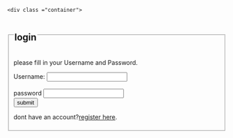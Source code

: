<!DOCTYPE html>
<html>
<head>
	<meta charset="utf-8">
	<title></title>
</head>
<body>

	<div class ="container">
<div class ="row">
<div class =" col-md-12">
<fieldset>
	<legend><h2>login</h2></legend>
		<p>please fill in your Username and Password.</p>
	<form action = ""methods="post">
		<div class = " form-group">
			<label>Username:</label>
			<input type ="username" name="username" class = " form-control"required/>
		</div>
		<br>
		<div calss ="form- group">
			<label> password</label>
			<input type ="password" name="password" class="form-control"required>
		</div>
		<div class="form group">
			<input type="submit"name="submit" class="btn btn-primary"value="submit">
		</div>
			<p> dont have an account?<a href="Reg-Form.html">register here</a>.</p>
	</form>
</div>
</div>
</div>
</fieldset>	
</body>
</html>
